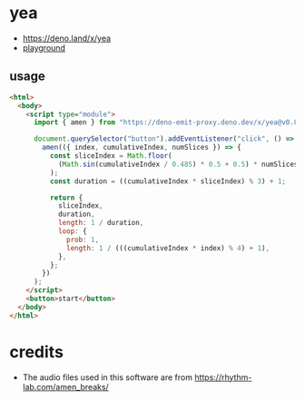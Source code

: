 # yea

- https://deno.land/x/yea
- [playground](https://codepen.io/youpy/pen/YzgEvNp?editors=0010)

## usage

```html
<html>
  <body>
    <script type="module">
      import { amen } from "https://deno-emit-proxy.deno.dev/x/yea@v0.8.0/mod.ts";

      document.querySelector("button").addEventListener("click", () =>
        amen(({ index, cumulativeIndex, numSlices }) => {
          const sliceIndex = Math.floor(
            (Math.sin(cumulativeIndex / 0.485) * 0.5 + 0.5) * numSlices
          );
          const duration = ((cumulativeIndex * sliceIndex) % 3) + 1;

          return {
            sliceIndex,
            duration,
            length: 1 / duration,
            loop: {
              prob: 1,
              length: 1 / (((cumulativeIndex * index) % 4) + 1),
            },
          };
        })
      );
    </script>
    <button>start</button>
  </body>
</html>
```

# credits

- The audio files used in this software are from
  https://rhythm-lab.com/amen_breaks/
